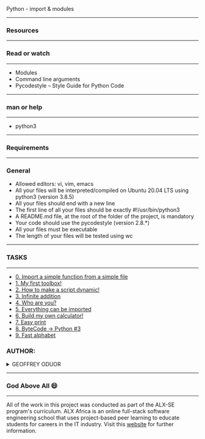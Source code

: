 Python - import & modules

---
### Resources ###

---
### Read or watch ###

---
- Modules
- Command line arguments
- Pycodestyle – Style Guide for Python Code

---
### man or help ###

---
- python3

----
### Requirements ###

---
### General
- Allowed editors: vi, vim, emacs
- All your files will be interpreted/compiled on Ubuntu 20.04 LTS using python3 (version 3.8.5)
- All your files should end with a new line
- The first line of all your files should be exactly #!/usr/bin/python3
- A README.md file, at the root of the folder of the project, is mandatory
- Your code should use the pycodestyle (version 2.8.*)
- All your files must be executable
- The length of your files will be tested using wc

---
### TASKS ###

---
- [0. Import a simple function from a simple file](0-add.py)
- [1. My first toolbox!](1-calculation.py)
- [2. How to make a script dynamic!](2-args.py)
- [3. Infinite addition](3-infinite_add.py)
- [4. Who are you?](4-hidden_discovery.py)
- [5. Everything can be imported](5-variable_load.py)
- [6. Build my own calculator!](100-my_calculator.py)
- [7. Easy print](101-easy_print.py)
- [8. ByteCode -> Python #3](102-magic_calculation.py)
- [9. Fast alphabet](103-fast_alphabet.py)


### AUTHOR:
<details>
    <summary>GEOFFREY ODUOR</summary>
    <ul>
        <li>
            <a href="https://github.com/luckyhope1">Github</a>
        </li>
        <li>
            <a href="https://twitter.com/TomGeoffry">Twitter</a>
        </li>
        <li>
            <a href="https://geoffrytom@gmail.com">e-mail</a>
        </li>
    </ul>
</details>

---
### God Above All  :smile:
---
All of the work in this project was conducted as part of the ALX-SE program's curriculum. ALX Africa is an online full-stack software engineering school that uses project-based peer learning to educate students for careers in the IT industry. Visit this <a href="https://www.alxafrica.com/software-engineering-2022">website</a> for further information.
